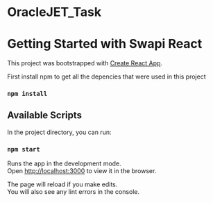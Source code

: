 # OracleJET_Task

# Getting Started with Swapi React

This project was bootstrapped with [Create React App](https://github.com/facebook/create-react-app).

First install npm to get all the depencies that were used in this project
### `npm install`

## Available Scripts

In the project directory, you can run:

### `npm start`

Runs the app in the development mode.\
Open [http://localhost:3000](http://localhost:3000) to view it in the browser.

The page will reload if you make edits.\
You will also see any lint errors in the console.
